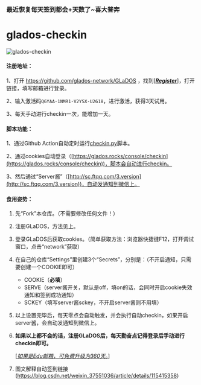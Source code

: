 ### 最近恢复每天签到都会+天数了~喜大普奔
# glados-checkin
![glados-checkin](https://github.com/hbstarjason/glados-checkin/workflows/glados-checkin/badge.svg)

#### 注册地址：

1、打开 https://github.com/glados-network/GLaDOS ，找到[<u>***Register***</u>]，打开链接，填写邮箱进行登录。

2、输入激活码`Q6YAA-1NMR1-V2YSX-U2618`，进行激活，获得3天试用。

3、每天手动进行checkin一次，能增加一天。



#### 脚本功能：

1、通过Github Action自动定时运行[checkin.py](https://github.com/hbstarjason/glados-checkin/blob/master/checkin.py)脚本。

2、通过cookies自动登录（[https://glados.rocks/console/checkin](https://glados.rocks/console/checkin))，脚本会自动进行checkin。

3、然后通过“Server酱”（[http://sc.ftqq.com/3.version](http://sc.ftqq.com/3.version))，自动发通知到微信上。



#### 食用姿势：

1. 先“Fork”本仓库。（不需要修改任何文件！）

2. 注册GLaDOS，方法见上。

3. 登录GLaDOS后获取cookies。（简单获取方法：浏览器快捷键F12，打开调试窗口，点击“network”获取）

4. 在自己的仓库“Settings”里创建3个“Secrets”，分别是：（不开启通知，只需要创建一个COOKIE即可）

   - COOKIE（**必填**）
   - SERVE（server酱开关，默认是off，填on的话，会同时开启cookie失效通知和签到成功通知）
   - SCKEY（填写server酱sckey，不开启server酱则不用填）

5. 以上设置完毕后，每天零点会自动触发，并会执行自动checkin，如果开启server酱，会自动发通知到微信上。

6. **如果以上都不会的话，注册GLaDOS后，每天勤奋点记得登录后手动进行checkin即可。**

   [*<u>如果是Edu邮箱，可免费升级为360天。</u>*]
7. 图文解释自动签到链接(https://blog.csdn.net/weixin_37551036/article/details/115415358)
